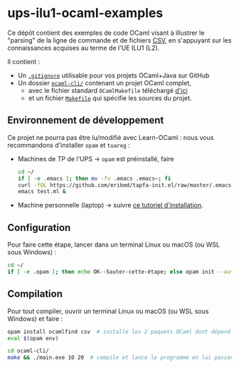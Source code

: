 # ups-ilu1-ocaml-examples

Ce dépôt contient des exemples de code OCaml visant à illustrer le
"parsing" de la ligne de commande et de fichiers
[CSV](https://fr.wikipedia.org/wiki/Comma-separated_values), en
s'appuyant sur les connaissances acquises au terme de l'UE ILU1 (L2).

Il contient :

* Un [`.gitignore`](./.gitignore) utilisable pour vos projets OCaml+Java sur GitHub
* Un dossier [`ocaml-cli/`](./ocaml-cli/) contenant un projet OCaml complet,
  * avec le fichier standard `OCamlMakefile` téléchargé [d'ici](https://github.com/mmottl/ocaml-makefile/raw/master/OCamlMakefile)
  * et un fichier [`Makefile`](./ocaml-cli/Makefile) qui spécifie les sources du projet.

## Environnement de développement

Ce projet ne pourra pas être lu/modifié avec Learn-OCaml : nous vous
recommandons d'installer `opam` et `tuareg` :

* Machines de TP de l'UPS → `opam` est préinstallé, faire
  ```bash
  cd ~/
  if [ -e .emacs ]; then mv -fv .emacs .emacs~; fi
  curl -fOL https://github.com/erikmd/tapfa-init.el/raw/master/.emacs
  emacs test.ml &
  ```
* Machine personnelle (laptop) →
  suivre [ce tutoriel d'installation](https://github.com/erikmd/tapfa-init.el).

## Configuration

Pour faire cette étape, lancer dans un terminal Linux ou macOS (ou WSL sous Windows) :

```bash
cd ~/
if [ -e .opam ]; then echo OK--Sauter-cette-étape; else opam init --auto-setup --bare ; opam switch create system ocaml-system || opam switch create 4.12.1 ocaml-base-compiler.4.12.1; fi
```

## Compilation

Pour tout compiler, ouvrir un terminal Linux ou macOS (ou WSL sous Windows) et faire :

```bash
opam install ocamlfind csv  # installe les 2 paquets OCaml dont dépend le projet
eval $(opam env)

cd ocaml-cli/
make && ./main.exe 10 20  # compile et lance le programme en lui passant 10 et 20
```
